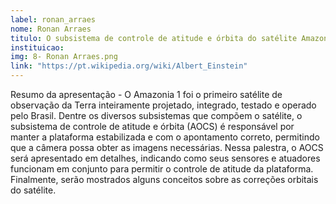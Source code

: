 ```yaml
---
label: ronan_arraes
nome: Ronan Arraes
titulo: O subsistema de controle de atitude e órbita do satélite Amazonia 1
instituicao:
img: 8- Ronan Arraes.png
link: "https://pt.wikipedia.org/wiki/Albert_Einstein"
---
```


Resumo da apresentação - O Amazonia 1 foi o primeiro satélite de observação da Terra inteiramente projetado, integrado, testado e operado pelo Brasil. Dentre os diversos 
subsistemas que compõem o satélite, o subsistema de controle de atitude e órbita (AOCS) é responsável por manter a plataforma estabilizada e com o apontamento correto, 
permitindo que a câmera possa obter as imagens necessárias. Nessa palestra, o AOCS será apresentado em detalhes, indicando como seus sensores e atuadores funcionam em 
conjunto para permitir o controle de atitude da plataforma. Finalmente, serão mostrados alguns conceitos sobre as correções orbitais do satélite.
